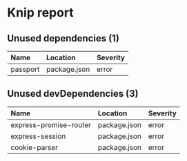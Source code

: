 # Knip report

## Unused dependencies (1)

| Name     | Location     | Severity |
| :------- | :----------- | :------- |
| passport | package.json | error    |

## Unused devDependencies (3)

| Name                   | Location     | Severity |
| :--------------------- | :----------- | :------- |
| express-promise-router | package.json | error    |
| express-session        | package.json | error    |
| cookie-parser          | package.json | error    |

